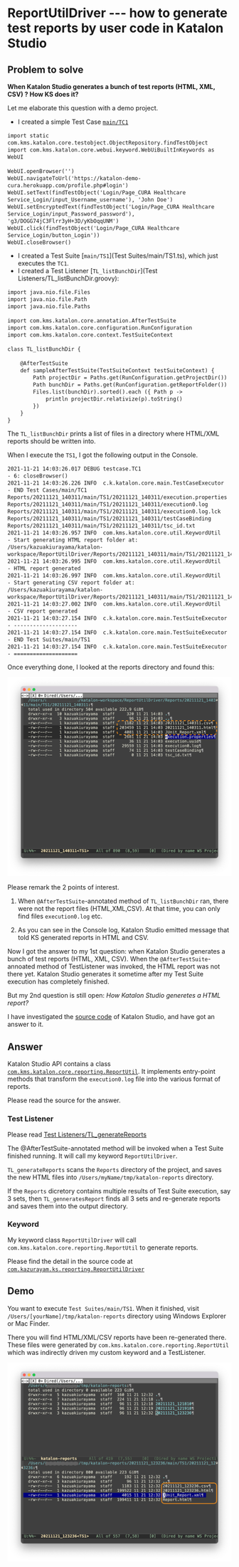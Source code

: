 ReportUtilDriver --- how to generate test reports by user code in Katalon Studio
===

## Problem to solve

**When Katalon Studio generates a bunch of test reports (HTML, XML, CSV) ? How KS does it?**

Let me elaborate this question with a demo project.

- I created a simple Test Case [`main/TC1`](Scripts/main/TC1/Script1637150412640.groovy)
```
import static com.kms.katalon.core.testobject.ObjectRepository.findTestObject
import com.kms.katalon.core.webui.keyword.WebUiBuiltInKeywords as WebUI

WebUI.openBrowser('')
WebUI.navigateToUrl('https://katalon-demo-cura.herokuapp.com/profile.php#login')
WebUI.setText(findTestObject('Login/Page_CURA Healthcare Service_Login/input_Username_username'), 'John Doe')
WebUI.setEncryptedText(findTestObject('Login/Page_CURA Healthcare Service_Login/input_Password_password'), 'g3/DOGG74jC3Flrr3yH+3D/yKbOqqUNM')
WebUI.click(findTestObject('Login/Page_CURA Healthcare Service_Login/button_Login'))
WebUI.closeBrowser()
```
- I created a Test Suite [`main/TS1`](Test Suites/main/TS1.ts), which just executes the `TC1`.
- I created a Test Listener [`TL_listBunchDir`](Test Listeners/TL_listBunchDir.groovy):
```
import java.nio.file.Files
import java.nio.file.Path
import java.nio.file.Paths

import com.kms.katalon.core.annotation.AfterTestSuite
import com.kms.katalon.core.configuration.RunConfiguration
import com.kms.katalon.core.context.TestSuiteContext

class TL_listBunchDir {

	@AfterTestSuite
	def sampleAfterTestSuite(TestSuiteContext testSuiteContext) {
		Path projectDir = Paths.get(RunConfiguration.getProjectDir())
		Path bunchDir = Paths.get(RunConfiguration.getReportFolder())
		Files.list(bunchDir).sorted().each ({ Path p ->
			println projectDir.relativize(p).toString()
		})
	}
}
```

The `TL_listBunchDir` prints a list of files in a directory where HTML/XML reports should be written into.

When I execute the `TS1`, I got the following output in the Console.

```
2021-11-21 14:03:26.017 DEBUG testcase.TC1                             - 6: closeBrowser()
2021-11-21 14:03:26.226 INFO  c.k.katalon.core.main.TestCaseExecutor   - END Test Cases/main/TC1
Reports/20211121_140311/main/TS1/20211121_140311/execution.properties
Reports/20211121_140311/main/TS1/20211121_140311/execution0.log
Reports/20211121_140311/main/TS1/20211121_140311/execution0.log.lck
Reports/20211121_140311/main/TS1/20211121_140311/testCaseBinding
Reports/20211121_140311/main/TS1/20211121_140311/tsc_id.txt
2021-11-21 14:03:26.957 INFO  com.kms.katalon.core.util.KeywordUtil    - Start generating HTML report folder at: /Users/kazuakiurayama/katalon-workspace/ReportUtilDriver/Reports/20211121_140311/main/TS1/20211121_140311...
2021-11-21 14:03:26.995 INFO  com.kms.katalon.core.util.KeywordUtil    - HTML report generated
2021-11-21 14:03:26.997 INFO  com.kms.katalon.core.util.KeywordUtil    - Start generating CSV report folder at: /Users/kazuakiurayama/katalon-workspace/ReportUtilDriver/Reports/20211121_140311/main/TS1/20211121_140311...
2021-11-21 14:03:27.002 INFO  com.kms.katalon.core.util.KeywordUtil    - CSV report generated
2021-11-21 14:03:27.154 INFO  c.k.katalon.core.main.TestSuiteExecutor  - --------------------
2021-11-21 14:03:27.154 INFO  c.k.katalon.core.main.TestSuiteExecutor  - END Test Suites/main/TS1
2021-11-21 14:03:27.154 INFO  c.k.katalon.core.main.TestSuiteExecutor  - ====================
```

Once everything done, I looked at the reports directory and found this:

![list_bunch_after_gen](docs/images/list_bunch_after_gen.png)

Please remark the 2 points of interest.

1. When `@AfterTestSuite`-annotated method of `TL_listBunchDir` ran, there were not the report files (HTML,XML,CSV). At that time, you can only find files `execution0.log` etc.

2. As you can see in the Console log, Katalon Studio emitted message that told KS generated reports in HTML and CSV.

Now I got the answer to my 1st question: when Katalon Studio generates a bunch of test reports (HTML, XML, CSV). When the `@AfterTestSuite`-annoated method of TestListener was invoked, the HTML report was not there yet. Katalon Studio generates it sometime after my Test Suite execution has completely finished.

But my 2nd question is still open: *How Katalon Studio generetes a HTML report?*

I have investigated the [source code](https://github.com/katalon-studio/katalon-studio-testing-framework/blob/master/Include/scripts/groovy/com/kms/katalon/core/reporting/ReportUtil.java) of Katalon Studio, and have got an answer to it.

## Answer

Katalon Studio API contains a class [`com.kms.katalon.core.reporting.ReportUtil`](https://github.com/katalon-studio/katalon-studio-testing-framework/blob/master/Include/scripts/groovy/com/kms/katalon/core/reporting/ReportUtil.java). It implements entry-point methods that transform the `execution0.log` file into the various format of reports.

Please read the source for the answer.

### Test Listener

Please read [Test Listeners/TL_generateReports](Test%20Listeners/TL_generateReports.groovy)

The @AfterTestSuite-annotated method will be invoked when a Test Suite finished running. It will call my keyword `ReportUtilDriver`.

`TL_generateReports` scans the `Reports` directory of the project, and saves the new HTML files into `/Users/myName/tmp/katalon-reports` directory.

If the `Reports` dicretory contains multiple results of Test Suite execution, say 3 sets, then `TL_genneratesReport` finds all 3 sets and re-generate reports and saves them into the output directory.

### Keyword

My keyword class `ReportUtilDriver` will call `com.kms.katalon.core.reporting.ReportUtil` to generate reports.

Please find the detail in the source code at [`com.kazurayam.ks.reporting.ReportUtilDriver`](Keywords/com/kazurayam/ks/reporting/ReportUtilDriver.groovy)

## Demo

You want to execute `Test Suites/main/TS1`.
When it finished, visit `/Users/[yourName]/tmp/katalon-reports` directory using Windows Explorer or Mac Finder. 

There you will find HTML/XML/CSV reports have been re-generated there. These files were generated by `com.kms.katalon.core.reporting.ReportUtil` which was indirectly driven my custom keyword and a TestListener.

![output](docs/images/output.png)


